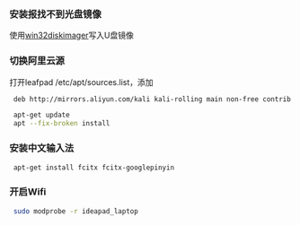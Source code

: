 ### 安装报找不到光盘镜像
 使用[win32diskimager](https://sourceforge.net/projects/win32diskimager/)写入U盘镜像

### 切换阿里云源
打开leafpad /etc/apt/sources.list，添加
 ``` bash
  deb http://mirrors.aliyun.com/kali kali-rolling main non-free contrib
 ```
 ``` bash
  apt-get update
  apt --fix-broken install
 ```
 
### 安装中文输入法
 ``` bash
  apt-get install fcitx fcitx-googlepinyin
 ```
 
### 开启Wifi
``` bash
 sudo modprobe -r ideapad_laptop
```
